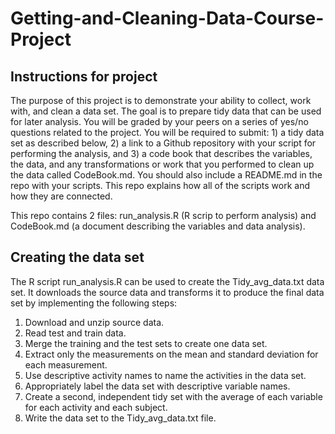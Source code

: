 # Getting-and-Cleaning-Data-Course-Project

## Instructions for project

The purpose of this project is to demonstrate your ability to collect, work with, and clean a data set. The goal is to prepare tidy data that can be used for later analysis. You will be graded by your peers on a series of yes/no questions related to the project. You will be required to submit: 1) a tidy data set as described below, 2) a link to a Github repository with your script for performing the analysis, and 3) a code book that describes the variables, the data, and any transformations or work that you performed to clean up the data called CodeBook.md. You should also include a README.md in the repo with your scripts. This repo explains how all of the scripts work and how they are connected.

This repo contains 2 files: run_analysis.R (R scrip to perform analysis) and CodeBook.md (a document describing the variables and data analysis).

## Creating the data set

The R script run_analysis.R can be used to create the Tidy_avg_data.txt data set. It downloads the source data and transforms it to produce the final data set by implementing the following steps:

1. Download and unzip source data.
2. Read test and train data.
3. Merge the training and the test sets to create one data set.
4. Extract only the measurements on the mean and standard deviation for each measurement.
5. Use descriptive activity names to name the activities in the data set.
6. Appropriately label the data set with descriptive variable names.
7. Create a second, independent tidy set with the average of each variable for each activity and each subject.
8. Write the data set to the Tidy_avg_data.txt file.

